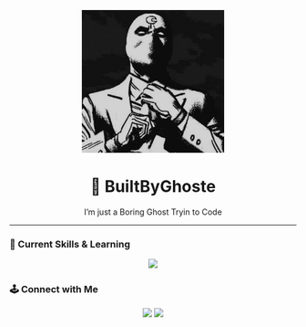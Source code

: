 <p align="center">
  <img src="M o o n K n i g h t  -XxX.jpeg" width="250"/>
</p>

<h1 align="center">👻 BuiltByGhoste</h1>
<p align="center">I’m just a Boring Ghost Tryin to Code</p>

---

### 🌌 Current Skills & Learning
<div align="center">
  <img src="https://skillicons.dev/icons?i=html,css,js,python,c,react,flutter,git,github,vscode,figma" />
</div>



### 🕹️ Connect with Me
<div align="center">
  <a href="https://github.com/BuiltByGhost"><img src="https://img.shields.io/badge/GitHub-000000?style=for-the-badge&logo=github&logoColor=white" /></a>
  <a href="#"><img src="https://img.shields.io/badge/Portfolio-0ff?style=for-the-badge&logo=vercel&logoColor=white" /></a>
</div>
  

